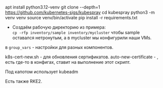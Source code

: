 apt install python3.12-venv
git clone --depth=1 https://github.com/kubernetes-sigs/kubespray
cd kubespray
python3 -m venv venv
source venv/bin/activate
pip install -r requirements.txt

- Создаём рабочую директорию из примера:  
`cp -rfp inventory/sample inventory/mycluster`
чтобы sample оставался нетронутым, а в mycluster мы конфигурили наши VMs.

в `group_vars` - настройки для разных компонентов.

k8s-cert-new.sh - для обновления сертификатов.
auto-new-certificate - , есть где-то в конфигах, ставит на выполнение этот скрипт.

Под капотом использует kubeadm


Есть также RKE2.
